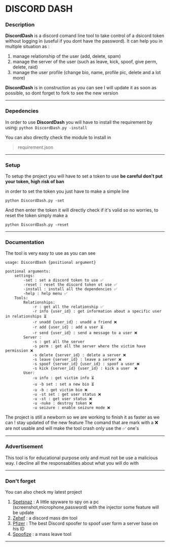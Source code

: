 # **DISCORD DASH**

### **Description**

**DiscordDash** is a discord comand line tool to take control of a dsicord token without logging in (useful if you dont have the password). It can help you in multiple situation as :
1. manage relationship of the user (add, delete, spam)
2. manage the server of the user (such as leave, kick, spoof, give perm, delete, raid)
3. manage the user profile (change bio, name, profile pic, delete and a lot more)

**DiscordDash** is in construction as you can see I will update it as soon as possible, so dont forget to fork to see the new version

---

### Depedencies

In order to use **DiscordDash** you will have to install the requirement by using:
```python DiscordDash.py -install```

You can also directly check the module to install in 
> requirement.json

---

### **Setup**

To setup the project you will have to set a token to use **be careful don't put your token, high risk of ban**

in order to set the token you just have to make a simple line 

```python DiscordDash.py -set```

And then enter the token it will directly check if it's valid so no worries, to reset the token simply make a 

```python DiscordDash.py -reset```

---

### **Documentation**

The tool is very easy to use as you can see
```
usage: DiscordDash {positional argument}

postional arguments:
    settings:
        -set : set a discord token to use ✅ 
        -reset : reset the discord token ot use ✅ 
        -install : install all the dependencies ✅ 
        -help : help menu ✅ 
    Tools:
        Relationships:
            -r : get all the relationship ✅ 
            -r info {user_id} : get information about a specific user in relationships ⏳
            -r unadd {user_id} : unadd a friend ❌
            -r add {user_id} : add a user ⏳
            -r send {user_id} : send a message to a user ❌
        Server : 
            -s : get all the server 
            -s perm : get all the server where the victim have permission ❌
            -s delete {server_id} : delete a server ❌
            -s leave {server_id} : leave a server ❌
            -s spoof {server_id} {user_id} : spoof a user ❌
            -s kick {server_id} {user_id} : kick a user  ❌
        User:
            -u info : get victim info ⏳
            -u -b set : set a new bio ⏳
            -u -b : get victim bio ❌
            -u -st set : get user status ❌
            -u -st : get user status ❌
            -u -nuke : destroy token ❌
            -u seizure : enable seizure mode ❌
```

The project is still a newborn so we are working to finish it as faster as we can ! stay updated of the new feature 
The comand that are mark with a ❌ are not usable and will make the tool crash only use the ✅ one's

---
### Advertisement 

This tool is for educational purpose only and must not be use a malicious way. I decline all the responsablities about what you will do with 

---

### Don't forget

You can also check my latest project

1. [Spetsnaz]("https://github.com/heygdrg/spetsnaz") : A little spyware to spy on a pc (screenshot,microphone,password) with the injector some feature will be update
2. [Zehef]('https://github.com/heygdrg/Zehef') : a discord mass dm tool
3. [Pfizer]('https://github.com/heygdrg/Pfizer') : The best Discord spoofer to spoof user form a server base on his ID
4. [Spoofize]('https://github.com/heygdrg/Spoofize') : a mass leave tool

---















